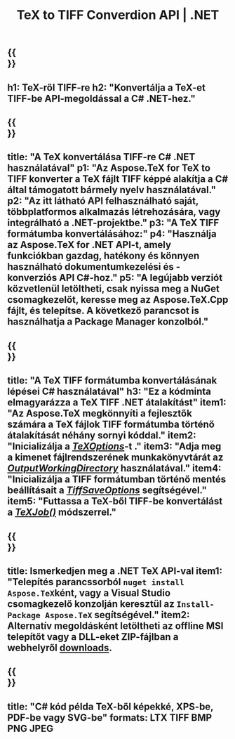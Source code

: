 ﻿---
translation: true
template: /_templates/_conversion-child-net.md
title: TeX to TIFF Converdion API | .NET
description: TeX-TIFF konvertálási funkció. Integrálja ezt a helyszíni .NET-könyvtárat a projektjébe, vagy használjon többplatformos alkalmazásokat a TeX TIFF formátumba konvertálásához.
keywords: tex to tiff api net, tex2tiff integráció c#
url: /net/conversion/tex-to-tiff/
family: tex
platformtag: net
feature: conversion
informat: TEX
outformat: TIFF
otherformats: BMP PNG JPEG PDF SVG XPS
---


{{<section banner>}}
---
h1: TeX-ről TIFF-re
h2: "Konvertálja a TeX-et TIFF-be API-megoldással a C# .NET-hez."
---

{{<section overview>}}
---
title: "A TeX konvertálása TIFF-re C# .NET használatával"
p1: "Az Aspose.TeX for TeX to TIFF konverter a TeX fájlt TIFF képpé alakítja a C# által támogatott bármely nyelv használatával."
p2: "Az itt látható API felhasználható saját, többplatformos alkalmazás létrehozására, vagy integrálható a .NET-projektbe."
p3: "A TeX TIFF formátumba konvertálásához:"
p4: "Használja az Aspose.TeX for .NET API-t, amely funkciókban gazdag, hatékony és könnyen használható dokumentumkezelési és -konverziós API C#-hoz."
p5: "A legújabb verziót közvetlenül letöltheti, csak nyissa meg a NuGet csomagkezelőt, keresse meg az Aspose.TeX.Cpp fájlt, és telepítse. A következő parancsot is használhatja a Package Manager konzolból."
---

{{<section feature1>}}
---
title: "A TeX TIFF formátumba konvertálásának lépései C# használatával"
h3: "Ez a kódminta elmagyarázza a TeX TIFF .NET átalakítást"
item1: "Az Aspose.TeX megkönnyíti a fejlesztők számára a TeX fájlok TIFF formátumba történő átalakítását néhány sornyi kóddal."
item2: "Inicializálja a [*TeXOptions*](https://reference.aspose.com/tex/net/aspose.tex/texoptions/)-t ."
item3: "Adja meg a kimenet fájlrendszerének munkakönyvtárát az [*OutputWorkingDirectory*](https://reference.aspose.com/tex/net/aspose.tex/texoptions/outputworkingdirectory/) használatával."
item4: "Inicializálja a TIFF formátumban történő mentés beállításait a [*TiffSaveOptions*](https://reference.aspose.com/tex/net/aspose.tex.presentation.image/tiffsaveoptions/) segítségével."
item5: "Futtassa a TeX-ből TIFF-be konvertálást a [*TeXJob()*](https://reference.aspose.com/tex/net/aspose.tex/texjob/) módszerrel."
---

{{<section feature2>}}
---
title: Ismerkedjen meg a .NET TeX API-val
item1: "Telepítés parancssorból ```nuget install Aspose.TeX```ként, vagy a Visual Studio csomagkezelő konzolján keresztül az ```Install-Package Aspose.TeX``` segítségével."
item2: Alternatív megoldásként letöltheti az offline MSI telepítőt vagy a DLL-eket ZIP-fájlban a  webhelyről  [downloads](https://releases.aspose.com/tex/net).
---

{{<section widget>}}
---
title: "C# kód példa TeX-ből képekké, XPS-be, PDF-be vagy SVG-be"
formats: LTX TIFF BMP PNG JPEG
---